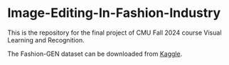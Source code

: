 # Image-Editing-In-Fashion-Industry

This is the repository for the final project of CMU Fall 2024 course Visual Learning and Recognition.

The Fashion-GEN dataset can be downloaded from [Kaggle](https://www.kaggle.com/datasets/bothin/fashiongen-validation/code).
